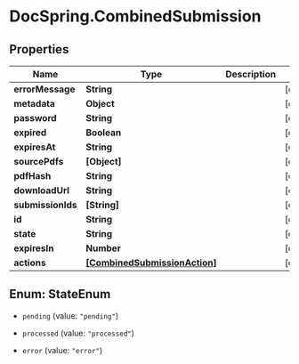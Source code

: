 # DocSpring.CombinedSubmission

## Properties
Name | Type | Description | Notes
------------ | ------------- | ------------- | -------------
**errorMessage** | **String** |  | [optional] 
**metadata** | **Object** |  | [optional] 
**password** | **String** |  | [optional] 
**expired** | **Boolean** |  | [optional] 
**expiresAt** | **String** |  | [optional] 
**sourcePdfs** | **[Object]** |  | [optional] 
**pdfHash** | **String** |  | [optional] 
**downloadUrl** | **String** |  | [optional] 
**submissionIds** | **[String]** |  | [optional] 
**id** | **String** |  | [optional] 
**state** | **String** |  | [optional] 
**expiresIn** | **Number** |  | [optional] 
**actions** | [**[CombinedSubmissionAction]**](CombinedSubmissionAction.md) |  | [optional] 


<a name="StateEnum"></a>
## Enum: StateEnum


* `pending` (value: `"pending"`)

* `processed` (value: `"processed"`)

* `error` (value: `"error"`)




